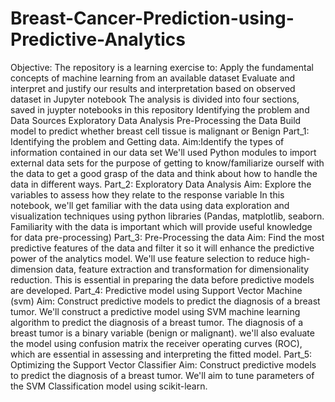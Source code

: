 # Breast-Cancer-Prediction-using-Predictive-Analytics
Objective: The repository is a learning exercise to:  Apply the fundamental concepts of machine learning from an available dataset Evaluate and interpret and justify our results and interpretation based on observed dataset in Jupyter notebook The analysis is divided into four sections, saved in juypter notebooks in this repository  Identifying the problem and Data Sources Exploratory Data Analysis Pre-Processing the Data Build model to predict whether breast cell tissue is malignant or Benign Part_1: Identifying the problem and Getting data. Aim:Identify the types of information contained in our data set We'll used Python modules to import external data sets for the purpose of getting to know/familiarize ourself with the data to get a good grasp of the data and think about how to handle the data in different ways.   Part_2: Exploratory Data Analysis Aim:  Explore the variables to assess how they relate to the response variable In this notebook, we'll get familiar with the data using data exploration and visualization techniques using python libraries (Pandas, matplotlib, seaborn. Familiarity with the data is important which will provide useful knowledge for data pre-processing)  Part_3: Pre-Processing the data Aim: Find the most predictive features of the data and filter it so it will enhance the predictive power of the analytics model. We'll use feature selection to reduce high-dimension data, feature extraction and transformation for dimensionality reduction. This is essential in preparing the data before predictive models are developed.  Part_4: Predictive model using Support Vector Machine (svm) Aim: Construct predictive models to predict the diagnosis of a breast tumor. We'll construct a predictive model using SVM machine learning algorithm to predict the diagnosis of a breast tumor. The diagnosis of a breast tumor is a binary variable (benign or malignant). we'll also evaluate the model using confusion matrix the receiver operating curves (ROC), which are essential in assessing and interpreting the fitted model.  Part_5: Optimizing the Support Vector Classifier Aim: Construct predictive models to predict the diagnosis of a breast tumor. We'll aim to tune parameters of the SVM Classification model using scikit-learn.
